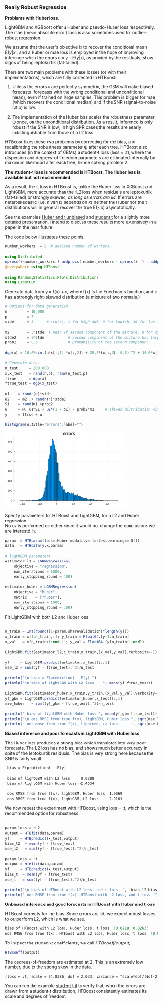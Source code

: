 ### Really Robust Regression

**Problems with Huber loss.**

LightGBM and XGBoost offer a Huber and pseudo-Huber loss respectively. The mae (mean absolute error) loss is also sometimes used for outlier-robust regression.

We assume that the user's objective is to recover the conditional mean E(*y*|*x*), and a Huber or mae loss is employed in the hope of improving inference when the errors ε = *y* - E(*y*|*x*), as proxied by the residuals, show signs of being leptokurtik (fat-tailed).

There are two main problems with these losses (or with their implementations), which are fully corrected in HTBoost:

1) Unless the errors ε are perfectly symmetric, the GBM will make biased forecasts (forecasts with the wrong conditional and unconditional mean), even if trained on large samples. This problem is bigger for mae (which recovers the conditional median) and if the SNR (signal-to-noise ratio) is low.

2) The implementation of the Huber loss scales the robustness parameter ψ once, on the unconditional distribution. As a result, inference is only robust if the SNR is low; in high SNR cases the results are nearly indistinguishable from those of a L2 loss. 

HTBoost fixes these two problems by correcting for the bias, and recalibrating the robustness parameter ψ after each tree. HTBoost also introduces (in the context of GBMs) a student-t loss (loss = :t), where the dispersion and degrees-of-freedom parameters are estimated internally by maximum likelihood after each tree, hence solving problem 2.

**The student-t loss is recommended in HTBoost. The Huber loss is available but not recommended.**

As a result, the :t loss in HTBoost is, unlike the Huber loss in XGBoost and LightGBM, more accurate than the :L2 loss when residuals are leptokurtik (fat-tailed) or strongly skewed, *as long as errors are iid*. If errors are heteroskedastic (i.e. if var(ε) depends on *x*) neither the Huber nor the t distributions will in general recover the true E(*y*|*x*) asymptotically.

See the examples [Huber and t unbiased](../../../examples/Huber%20and%20t%20unbiased.jl) and [student t](../../../examples/t.jl) for a slightly more detailed presentation. I intend to discuss these results more extensively in a paper in the near future.

The code below illustrates these points.

```julia
number_workers  = 8  # desired number of workers

using Distributed
nprocs()<number_workers ? addprocs( number_workers - nprocs()  ) : addprocs(0)
@everywhere using HTBoost

using Random,Statistics,Plots,Distributions
using LightGBM
```

Generate data from y = f(x) + ε, where f(x) is the Friedman's function, and ε has a strongly right-skewed distribution (a mixture of two normals.)

```julia
# Options for data generation 
n         = 10_000
p         = 5       
stde      = 5      # std(ε). 1 for high SNR, 5 for lowish, 10 for low (R2 around 4%) 

m2        = 3*stde  # mean of second component of the mixture. 0 for symmetric fat tails, 3*stde for skewed
stde2     = 3*stde           # second component of the mixture has larger variance
prob2     = 0.3              # probability of the second component

dgp(x) = 10.0*sin.(π*x[:,1].*x[:,2]) + 20.0*(x[:,3].-0.5).^2 + 10.0*x[:,4] + 5.0*x[:,5]

# Generate data. 
n_test     = 200_000
x,x_test   = rand(n,p), rand(n_test,p)
ftrue      = dgp(x)
ftrue_test = dgp(x_test)

u1    = randn(n)*stde
u2    = m2 .+ randn(n)*stde2
S1    = rand(n).>prob2 
u     = @. u1*S1 + u2*(1 - S1) - prob2*m2     # skewed distribution with zero mean  
y     = ftrue + u

histogram(u,title="errors",label="")
```
<img src="../assets/skewed errors.png" width="400" height="250">

Specify parameters for HTBoost and LightGBM, for a L2 and Huber regression.   
No cv is performed on either since it would not change the conclusions we are interestd in.

```julia
param  = HTBparam(loss=:Huber,modality=:fastest,warnings=:Off)
data   = HTBdata(y,x,param)

# ligthGBM parameters 
estimator_l2 = LGBMRegression(
    objective = "regression",
    num_iterations = 1000,
    early_stopping_round = 100)

estimator_huber = LGBMRegression(
    objective = "huber",
    metric    = ["huber"],
    num_iterations = 1000,
    early_stopping_round = 100)

```

Fit LightGBM with both L2 and Huber loss.

```julia

n_train = Int(round((1-param.sharevalidation)*length(y)))
x_train = x[1:n_train,:]; y_train = Float64.(y[1:n_train])
x_val   = x[n_train+1:end,:]; y_val = Float64.(y[n_train+1:end])
    
LightGBM.fit!(estimator_l2,x_train,y_train,(x_val,y_val),verbosity=-1)
    
yf     = LightGBM.predict(estimator,x_test)[:,1]
mse_l2 = sum((yf - ftrue_test).^2)/n_test

println("\n bias = E(prediction) - E(y) ")
println("\n bias of lightGBM with L2 loss    ", mean(yf-ftrue_test))

LightGBM.fit!(estimator_huber,x_train,y_train,(x_val,y_val),verbosity=-1)
yf_gbm = LightGBM.predict(estimator_huber,x_test)[:,1]
mse_huber   = sum((yf_gbm - ftrue_test).^2)/n_test

println(" bias of lightGBM with Huber loss ", mean(yf_gbm-ftrue_test))
println("\n oos RMSE from true f(x), lightGBM, Huber loss ", sqrt(mse_l2) )
println(" oos RMSE from true f(x), lightGBM, L2 loss      ", sqrt(mse_huber) )

```

**Biased inference and poor forecasts in LightGBM with Huber loss**

The Huber loss produces a strong bias which translates into very poor forecasts. The L2 loss has no bias, and shows much better accuracy in spite of the leptokurtik residuals.
The bias is very strong here because the SNR is fairly small. 

```markdown       
 bias = E(prediction) - E(y)

 bias of lightGBM with L2 loss     0.0288
 bias of lightGBM with Huber loss -2.4534

 oos RMSE from true f(x), lightGBM, Huber loss  1.9069
 oos RMSE from true f(x), lightGBM, L2 loss     2.9161

```

We now repeat the experiment with HTBoost, using loss = :t, which is the 
recommended option for robustness.  

```julia

param.loss = :L2
output = HTBfit(data,param)
yf     = HTBpredict(x_test,output)  
bias_l2  = mean(yf - ftrue_test)
mse_l2   = sum((yf - ftrue_test).^2)/n_test

param.loss = :t
output = HTBfit(data,param)
yf     = HTBpredict(x_test,output)  
bias_t  = mean(yf - ftrue_test)
mse_t   = sum((yf - ftrue_test).^2)/n_test

println("\n bias of HTBoost with L2 loss, and t loss  ", [bias_l2,bias_t] )
println(" oos RMSE from true f(x). HTBoost with L2 loss, and t loss  ", [sqrt(mse_l2),sqrt(mse_t)] )

```

**Unbiased inference and good forecasts in HTBoost with Huber and t loss**

HTBoost corrects for the bias. Since errors are iid, we expect robust losses to outperform L2, which is what we see. 

```markdown
bias of HTBoost with L2 loss, Huber loss, t loss  [0.0218, 0.0263]
oos RMSE from true f(x). HTBoost with L2 loss, Huber loss, t loss  [0.9864, 0.7171]
```

To inspect the student-t coefficients, we call *HTBcoeff(output)*


```julia
HTBcoeff(output)
```

The degrees-of-freedom are estimated at 2. This is an extremely low number, due to the strong skew in the data. 

```markdown
(loss = :t, scale = 34.8386, dof = 2.033, variance = "scale*dof/(dof-2)")
```

You can run the example [student t.jl](../examples/t.jl) to verify that, when the errors are drawn from a student-t distribution, HTBoost consistently estimates its scale and degrees of freedom. 

